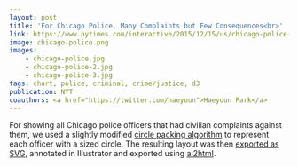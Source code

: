 ```yaml
---
layout: post
title: 'For Chicago Police, Many Complaints but Few Consequences<br>'
link: https://www.nytimes.com/interactive/2015/12/15/us/chicago-police-officers-rarely-punished-for-civilian-complaints.html
image: chicago-police.png
images:
    - chicago-police.jpg
    - chicago-police-2.jpg
    - chicago-police-3.jpg
tags: chart, police, criminal, crime/justice, d3
publication: NYT
coauthors: <a href="https://twitter.com/haeyoun">Haeyoun Park</a>
---
```


For showing all Chicago police officers that had civilian complaints against them, we used a slightly modified [circle packing algorithm](http://bl.ocks.org/mbostock/1893974) to represent each officer with a sized circle. The resulting layout was then [exported as SVG](), annotated in Illustrator and exported using [ai2html](http://ai2html.org/).
